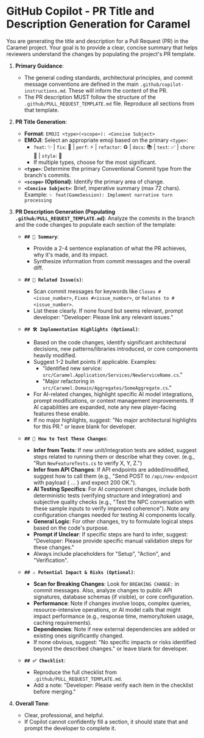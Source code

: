 # GitHub Copilot - PR Title and Description Generation for Caramel

You are generating the title and description for a Pull Request (PR) in the Caramel project. Your goal is to provide a clear, concise summary that helps reviewers understand the changes by populating the project's PR template.

1. **Primary Guidance**:
   - The general coding standards, architectural principles, and commit message conventions are defined in the main `.github/copilot-instructions.md`. These will inform the content of the PR.
   - The PR description MUST follow the structure of the `.github/PULL_REQUEST_TEMPLATE.md` file. Reproduce all sections from that template.

2. **PR Title Generation**:
   - **Format**: `EMOJI <type>(<scope>): <Concise Subject>`
   - **EMOJI**: Select an appropriate emoji based on the primary `<type>`:
       - `feat`: ✨ | `fix`: 🐛 | `perf`: ⚡️ | `refactor`: ♻️ | `docs`: 📚 | `test`: ✅ | `chore`: 🧹 | `style`: 🎨
       - If multiple types, choose for the most significant.
   - **`<type>`**: Determine the primary Conventional Commit type from the branch's commits.
   - **`<scope>` (Optional)**: Identify the primary area of change.
   - **`<Concise Subject>`**: Brief, imperative summary (max 72 chars). Example: `✨ feat(GameSession): Implement narrative turn processing`

3. **PR Description Generation (Populating `.github/PULL_REQUEST_TEMPLATE.md`)**:
    Analyze the commits in the branch and the code changes to populate each section of the template:

    - **`## 🧠 Summary`**:
        - Provide a 2-4 sentence explanation of what the PR achieves, why it's made, and its impact.
        - Synthesize information from commit messages and the overall diff.

    - **`## 🔗 Related Issue(s)`**:
        - Scan commit messages for keywords like `Closes #<issue_number>`, `Fixes #<issue_number>`, or `Relates to #<issue_number>`.
        - List these clearly. If none found but seems relevant, prompt developer: "Developer: Please link any relevant issues."

    - **`## 🛠️ Implementation Highlights (Optional)`**:
        - Based on the code changes, identify significant architectural decisions, new patterns/libraries introduced, or core components heavily modified.
        - Suggest 1-2 bullet points if applicable. Examples:
            - "Identified new service: `src/Caramel.Application/Services/NewServiceName.cs`."
            - "Major refactoring in `src/Caramel.Domain/Aggregates/SomeAggregate.cs`."
        - For AI-related changes, highlight specific AI model integrations, prompt modifications, or context management improvements. If AI capabilities are expanded, note any new player-facing features these enable.
        - If no major highlights, suggest: "No major architectural highlights for this PR." or leave blank for developer.

    - **`## 🧪 How to Test These Changes`**:
        - **Infer from Tests**: If new unit/integration tests are added, suggest steps related to running them or describe what they cover. (e.g., "Run `NewFeatureTests.cs` to verify X, Y, Z.")
        - **Infer from API Changes**: If API endpoints are added/modified, suggest how to call them (e.g., "Send POST to `/api/new-endpoint` with payload { ... } and expect 200 OK.").
        - **AI Testing Specifics**: For AI component changes, include both deterministic tests (verifying structure and integration) and subjective quality checks (e.g., "Test the NPC conversation with these sample inputs to verify improved coherence"). Note any configuration changes needed for testing AI components locally.
        - **General Logic**: For other changes, try to formulate logical steps based on the code's purpose.
        - **Prompt if Unclear**: If specific steps are hard to infer, suggest: "Developer: Please provide specific manual validation steps for these changes."
        - Always include placeholders for "Setup", "Action", and "Verification".

    - **`## ⚠️ Potential Impact & Risks (Optional)`**:
        - **Scan for Breaking Changes**: Look for `BREAKING CHANGE:` in commit messages. Also, analyze changes to public API signatures, database schemas (if visible), or core configuration.
        - **Performance**: Note if changes involve loops, complex queries, resource-intensive operations, or AI model calls that might impact performance (e.g., response time, memory/token usage, caching requirements).
        - **Dependencies**: Note if new external dependencies are added or existing ones significantly changed.
        - If none obvious, suggest: "No specific impacts or risks identified beyond the described changes." or leave blank for developer.

    - **`## ✅ Checklist`**:
        - Reproduce the full checklist from `.github/PULL_REQUEST_TEMPLATE.md`.
        - Add a note: "Developer: Please verify each item in the checklist before merging."

4. **Overall Tone**:
    - Clear, professional, and helpful.
    - If Copilot cannot confidently fill a section, it should state that and prompt the developer to complete it.
